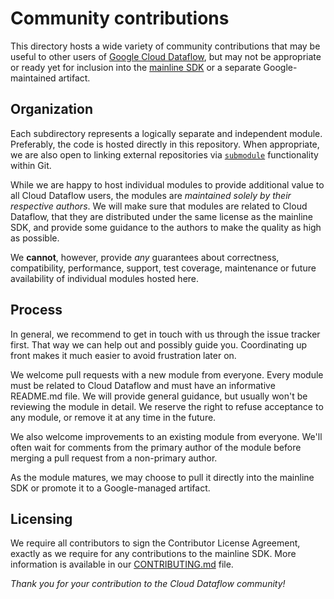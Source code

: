 # Community contributions

This directory hosts a wide variety of community contributions that may be
useful to other users of
[Google Cloud Dataflow](https://cloud.google.com/dataflow/),
but may not be appropriate or ready yet for inclusion into the
[mainline SDK](https://github.com/GoogleCloudPlatform/DataflowJavaSDK/) or a
separate Google-maintained artifact.

## Organization

Each subdirectory represents a logically separate and independent module.
Preferably, the code is hosted directly in this repository. When appropriate, we
are also open to linking external repositories via
[`submodule`](http://git-scm.com/docs/git-submodule/) functionality within Git.

While we are happy to host individual modules to provide additional value to all
Cloud Dataflow users, the modules are _maintained solely by their respective
authors_. We will make sure that modules are related to Cloud Dataflow, that
they are distributed under the same license as the mainline SDK, and provide
some guidance to the authors to make the quality as high as possible.

We __cannot__, however, provide _any_ guarantees about correctness,
compatibility, performance, support, test coverage, maintenance or future
availability of individual modules hosted here.

## Process

In general, we recommend to get in touch with us through the issue tracker
first. That way we can help out and possibly guide you. Coordinating up front
makes it much easier to avoid frustration later on.

We welcome pull requests with a new module from everyone. Every module must be
related to Cloud Dataflow and must have an informative README.md file. We will
provide general guidance, but usually won't be reviewing the module in detail.
We reserve the right to refuse acceptance to any module, or remove it at any
time in the future.

We also welcome improvements to an existing module from everyone. We'll often
wait for comments from the primary author of the module before merging a pull
request from a non-primary author.

As the module matures, we may choose to pull it directly into the mainline SDK
or promote it to a Google-managed artifact.

## Licensing

We require all contributors to sign the Contributor License Agreement, exactly
as we require for any contributions to the mainline SDK. More information is
available in our [CONTRIBUTING.md](https://github.com/GoogleCloudPlatform/DataflowJavaSDK/blob/master/CONTRIBUTING.md)
file.

_Thank you for your contribution to the Cloud Dataflow community!_
